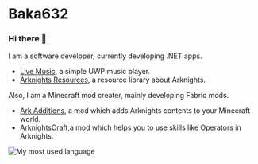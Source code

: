 # Baka632
### Hi there 👋
I am a software developer, currently developing .NET apps.
- [Live Music](https://github.com/Baka632/Live-Music), a simple UWP music player.
- [Arknights Resources](https://github.com/Baka632/ArknightsResources), a resource library about Arknights.

Also, I am a Minecraft mod creater, mainly developing Fabric mods.
- [Ark Additions](https://github.com/Baka632/ark-additions), a mod which adds Arknights contents to your Minecraft world.
- [ArknightsCraft](https://github.com/Baka632/arknights-craft),a mod which helps you to use skills like Operators in Arknights.

![My most used language](https://github-readme-stats.vercel.app/api/top-langs/?username=baka632&layout=compact)

<!--
**Baka632/Baka632** is a ✨ _special_ ✨ repository because its `README.md` (this file) appears on your GitHub profile.

Here are some ideas to get you started:

- 🔭 I’m currently working on ...
- 🌱 I’m currently learning ...
- 👯 I’m looking to collaborate on ...
- 🤔 I’m looking for help with ...
- 💬 Ask me about ...
- 📫 How to reach me: ...
- 😄 Pronouns: ...
- ⚡ Fun fact: ...
-->
